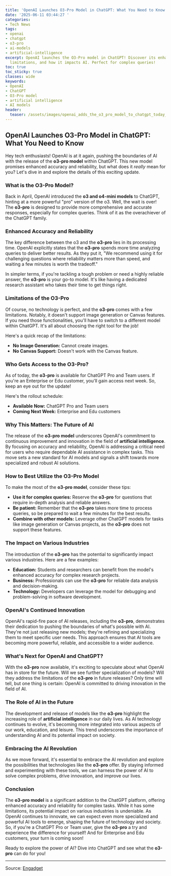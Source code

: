 ```yaml
---
title: 'OpenAI Launches O3-Pro Model in ChatGPT: What You Need to Know'
date: '2025-06-11 03:44:27 '
categories:
- Tech News
tags:
- openai
- chatgpt
- o3-pro
- ai-models
- artificial-intelligence
excerpt: OpenAI launches the O3-Pro model in ChatGPT! Discover its enhanced accuracy,
  limitations, and how it impacts AI. Perfect for complex queries!
toc: true
toc_sticky: true
classes: wide
keywords:
- OpenAI
- ChatGPT
- O3-Pro model
- artificial intelligence
- AI models
header:
  teaser: /assets/images/openai_adds_the_o3_pro_model_to_chatgpt_today_20250611034427.jpg
---
```


## OpenAI Launches O3-Pro Model in ChatGPT: What You Need to Know

Hey tech enthusiasts! OpenAI is at it again, pushing the boundaries of AI with the release of the **o3-pro model** within ChatGPT. This new model promises enhanced accuracy and reliability, but what does it *really* mean for you? Let's dive in and explore the details of this exciting update.

### What is the O3-Pro Model?

Back in April, OpenAI introduced the **o3 and o4-mini models** to ChatGPT, hinting at a more powerful "pro" version of the o3. Well, the wait is over! The **o3-pro** is designed to provide more comprehensive and accurate responses, especially for complex queries. Think of it as the overachiever of the ChatGPT family.

### Enhanced Accuracy and Reliability

The key difference between the o3 and the **o3-pro** lies in its processing time. OpenAI explicitly states that the **o3-pro** spends more time analyzing queries to deliver better results. As they put it, "We recommend using it for challenging questions where reliability matters more than speed, and waiting a few minutes is worth the tradeoff." 

In simpler terms, if you're tackling a tough problem or need a highly reliable answer, the **o3-pro** is your go-to model. It's like having a dedicated research assistant who takes their time to get things right.

### Limitations of the O3-Pro

Of course, no technology is perfect, and the **o3-pro** comes with a few limitations. Notably, it doesn't support image generation or Canvas features. If you need those functionalities, you'll have to switch to a different model within ChatGPT. It's all about choosing the right tool for the job!

Here's a quick recap of the limitations:

*   **No Image Generation:** Cannot create images.
*   **No Canvas Support:** Doesn't work with the Canvas feature.

### Who Gets Access to the O3-Pro?

As of today, the **o3-pro** is available for ChatGPT Pro and Team users. If you're an Enterprise or Edu customer, you'll gain access next week. So, keep an eye out for the update!

Here's the rollout schedule:

*   **Available Now:** ChatGPT Pro and Team users
*   **Coming Next Week:** Enterprise and Edu customers

### Why This Matters: The Future of AI

The release of the **o3-pro model** underscores OpenAI's commitment to continuous improvement and innovation in the field of **artificial intelligence**. By focusing on accuracy and reliability, OpenAI is addressing a critical need for users who require dependable AI assistance in complex tasks. This move sets a new standard for AI models and signals a shift towards more specialized and robust AI solutions.

### How to Best Utilize the O3-Pro Model

To make the most of the **o3-pro model**, consider these tips:

*   **Use it for complex queries:** Reserve the **o3-pro** for questions that require in-depth analysis and reliable answers.
*   **Be patient:** Remember that the **o3-pro** takes more time to process queries, so be prepared to wait a few minutes for the best results.
*   **Combine with other models:** Leverage other ChatGPT models for tasks like image generation or Canvas projects, as the **o3-pro** does not support these features.

### The Impact on Various Industries

The introduction of the **o3-pro** has the potential to significantly impact various industries. Here are a few examples:

*   **Education:** Students and researchers can benefit from the model's enhanced accuracy for complex research projects.
*   **Business:** Professionals can use the **o3-pro** for reliable data analysis and decision-making.
*   **Technology:** Developers can leverage the model for debugging and problem-solving in software development.

### OpenAI's Continued Innovation

OpenAI's rapid-fire pace of AI releases, including the **o3-pro**, demonstrates their dedication to pushing the boundaries of what's possible with AI. They're not just releasing new models; they're refining and specializing them to meet specific user needs. This approach ensures that AI tools are becoming more powerful, reliable, and accessible to a wider audience.

### What's Next for OpenAI and ChatGPT?

With the **o3-pro** now available, it's exciting to speculate about what OpenAI has in store for the future. Will we see further specialization of models? Will they address the limitations of the **o3-pro** in future releases? Only time will tell, but one thing is certain: OpenAI is committed to driving innovation in the field of AI.

### The Role of AI in the Future

The development and release of models like the **o3-pro** highlight the increasing role of **artificial intelligence** in our daily lives. As AI technology continues to evolve, it's becoming more integrated into various aspects of our work, education, and leisure. This trend underscores the importance of understanding AI and its potential impact on society.

### Embracing the AI Revolution

As we move forward, it's essential to embrace the AI revolution and explore the possibilities that technologies like the **o3-pro** offer. By staying informed and experimenting with these tools, we can harness the power of AI to solve complex problems, drive innovation, and improve our lives.

### Conclusion

The **o3-pro model** is a significant addition to the ChatGPT platform, offering enhanced accuracy and reliability for complex tasks. While it has some limitations, its potential impact on various industries is undeniable. As OpenAI continues to innovate, we can expect even more specialized and powerful AI tools to emerge, shaping the future of technology and society. So, if you're a ChatGPT Pro or Team user, give the **o3-pro** a try and experience the difference for yourself! And for Enterprise and Edu customers, your turn is coming soon!

Ready to explore the power of AI? Dive into ChatGPT and see what the **o3-pro** can do for you!

---

Source: [Engadget](https://www.engadget.com/ai/openai-adds-the-o3-pro-model-to-chatgpt-today-212126136.html?src=rss)